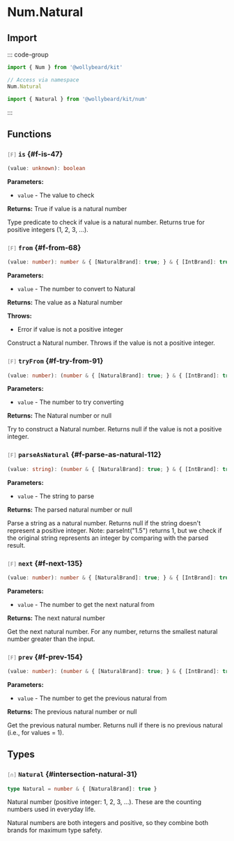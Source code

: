 # Num.Natural

## Import

::: code-group

```typescript [Namespace]
import { Num } from '@wollybeard/kit'

// Access via namespace
Num.Natural
```

```typescript [Barrel]
import { Natural } from '@wollybeard/kit/num'
```

:::

## Functions

### <span style="opacity: 0.6; font-weight: normal; font-size: 0.85em;">`[F]`</span> `is`<SourceLink inline href="https://github.com/jasonkuhrt/kit/blob/main/./src/domains/num/natural/natural.ts#L47" /> {#f-is-47}

```typescript
(value: unknown): boolean
```

**Parameters:**

- `value` - The value to check

**Returns:** True if value is a natural number

Type predicate to check if value is a natural number. Returns true for positive integers (1, 2, 3, ...).

### <span style="opacity: 0.6; font-weight: normal; font-size: 0.85em;">`[F]`</span> `from`<SourceLink inline href="https://github.com/jasonkuhrt/kit/blob/main/./src/domains/num/natural/natural.ts#L68" /> {#f-from-68}

```typescript
(value: number): number & { [NaturalBrand]: true; } & { [IntBrand]: true; } & { [PositiveBrand]: true; }
```

**Parameters:**

- `value` - The number to convert to Natural

**Returns:** The value as a Natural number

**Throws:**

- Error if value is not a positive integer

Construct a Natural number. Throws if the value is not a positive integer.

### <span style="opacity: 0.6; font-weight: normal; font-size: 0.85em;">`[F]`</span> `tryFrom`<SourceLink inline href="https://github.com/jasonkuhrt/kit/blob/main/./src/domains/num/natural/natural.ts#L91" /> {#f-try-from-91}

```typescript
(value: number): (number & { [NaturalBrand]: true; } & { [IntBrand]: true; } & { [PositiveBrand]: true; }) | null
```

**Parameters:**

- `value` - The number to try converting

**Returns:** The Natural number or null

Try to construct a Natural number. Returns null if the value is not a positive integer.

### <span style="opacity: 0.6; font-weight: normal; font-size: 0.85em;">`[F]`</span> `parseAsNatural`<SourceLink inline href="https://github.com/jasonkuhrt/kit/blob/main/./src/domains/num/natural/natural.ts#L112" /> {#f-parse-as-natural-112}

```typescript
(value: string): (number & { [NaturalBrand]: true; } & { [IntBrand]: true; } & { [PositiveBrand]: true; }) | null
```

**Parameters:**

- `value` - The string to parse

**Returns:** The parsed natural number or null

Parse a string as a natural number. Returns null if the string doesn't represent a positive integer. Note: parseInt("1.5") returns 1, but we check if the original string represents an integer by comparing with the parsed result.

### <span style="opacity: 0.6; font-weight: normal; font-size: 0.85em;">`[F]`</span> `next`<SourceLink inline href="https://github.com/jasonkuhrt/kit/blob/main/./src/domains/num/natural/natural.ts#L135" /> {#f-next-135}

```typescript
(value: number): number & { [NaturalBrand]: true; } & { [IntBrand]: true; } & { [PositiveBrand]: true; }
```

**Parameters:**

- `value` - The number to get the next natural from

**Returns:** The next natural number

Get the next natural number. For any number, returns the smallest natural number greater than the input.

### <span style="opacity: 0.6; font-weight: normal; font-size: 0.85em;">`[F]`</span> `prev`<SourceLink inline href="https://github.com/jasonkuhrt/kit/blob/main/./src/domains/num/natural/natural.ts#L154" /> {#f-prev-154}

```typescript
(value: number): (number & { [NaturalBrand]: true; } & { [IntBrand]: true; } & { [PositiveBrand]: true; }) | null
```

**Parameters:**

- `value` - The number to get the previous natural from

**Returns:** The previous natural number or null

Get the previous natural number. Returns null if there is no previous natural (i.e., for values = 1).

## Types

### <span style="opacity: 0.6; font-weight: normal; font-size: 0.85em;">`[∩]`</span> `Natural`<SourceLink inline href="https://github.com/jasonkuhrt/kit/blob/main/./src/domains/num/natural/natural.ts#L31" /> {#intersection-natural-31}

```typescript
type Natural = number & { [NaturalBrand]: true }
```

Natural number (positive integer: 1, 2, 3, ...). These are the counting numbers used in everyday life.

Natural numbers are both integers and positive, so they combine both brands for maximum type safety.
